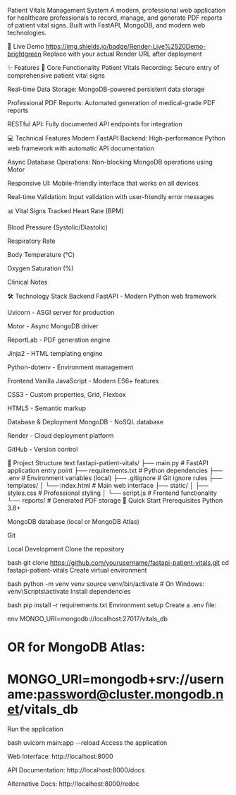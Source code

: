 Patient Vitals Management System
A modern, professional web application for healthcare professionals to record, manage, and generate PDF reports of patient vital signs. Built with FastAPI, MongoDB, and modern web technologies.

🚀 Live Demo
https://img.shields.io/badge/Render-Live%2520Demo-brightgreen
Replace with your actual Render URL after deployment

✨ Features
🏥 Core Functionality
Patient Vitals Recording: Secure entry of comprehensive patient vital signs

Real-time Data Storage: MongoDB-powered persistent data storage

Professional PDF Reports: Automated generation of medical-grade PDF reports

RESTful API: Fully documented API endpoints for integration

💻 Technical Features
Modern FastAPI Backend: High-performance Python web framework with automatic API documentation

Async Database Operations: Non-blocking MongoDB operations using Motor

Responsive UI: Mobile-friendly interface that works on all devices

Real-time Validation: Input validation with user-friendly error messages

📊 Vital Signs Tracked
Heart Rate (BPM)

Blood Pressure (Systolic/Diastolic)

Respiratory Rate

Body Temperature (°C)

Oxygen Saturation (%)

Clinical Notes

🛠️ Technology Stack
Backend
FastAPI - Modern Python web framework

Uvicorn - ASGI server for production

Motor - Async MongoDB driver

ReportLab - PDF generation engine

Jinja2 - HTML templating engine

Python-dotenv - Environment management

Frontend
Vanilla JavaScript - Modern ES6+ features

CSS3 - Custom properties, Grid, Flexbox

HTML5 - Semantic markup

Database & Deployment
MongoDB - NoSQL database

Render - Cloud deployment platform

GitHub - Version control

📁 Project Structure
text
fastapi-patient-vitals/
├── main.py                 # FastAPI application entry point
├── requirements.txt        # Python dependencies
├── .env                   # Environment variables (local)
├── .gitignore            # Git ignore rules
├── templates/
│   └── index.html        # Main web interface
├── static/
│   ├── styles.css        # Professional styling
│   └── script.js         # Frontend functionality
└── reports/              # Generated PDF storage
🚀 Quick Start
Prerequisites
Python 3.8+

MongoDB database (local or MongoDB Atlas)

Git

Local Development
Clone the repository

bash
git clone https://github.com/yourusername/fastapi-patient-vitals.git
cd fastapi-patient-vitals
Create virtual environment

bash
python -m venv venv
source venv/bin/activate  # On Windows: venv\Scripts\activate
Install dependencies

bash
pip install -r requirements.txt
Environment setup
Create a .env file:

env
MONGO_URI=mongodb://localhost:27017/vitals_db
# OR for MongoDB Atlas:
# MONGO_URI=mongodb+srv://username:password@cluster.mongodb.net/vitals_db
Run the application

bash
uvicorn main:app --reload
Access the application

Web Interface: http://localhost:8000

API Documentation: http://localhost:8000/docs

Alternative Docs: http://localhost:8000/redoc

